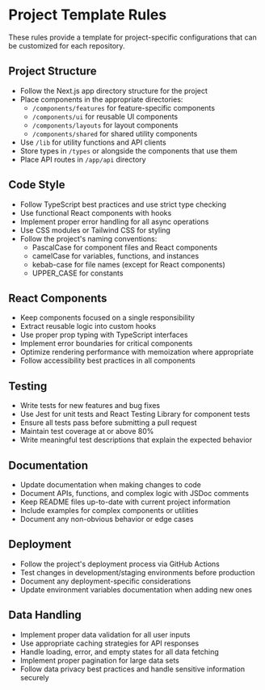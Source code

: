 # Project Template Rules

These rules provide a template for project-specific configurations that can be customized for each repository.

## Project Structure

- Follow the Next.js app directory structure for the project
- Place components in the appropriate directories:
  - `/components/features` for feature-specific components
  - `/components/ui` for reusable UI components
  - `/components/layouts` for layout components
  - `/components/shared` for shared utility components
- Use `/lib` for utility functions and API clients
- Store types in `/types` or alongside the components that use them
- Place API routes in `/app/api` directory

## Code Style

- Follow TypeScript best practices and use strict type checking
- Use functional React components with hooks
- Implement proper error handling for all async operations
- Use CSS modules or Tailwind CSS for styling
- Follow the project's naming conventions:
  - PascalCase for component files and React components
  - camelCase for variables, functions, and instances
  - kebab-case for file names (except for React components)
  - UPPER_CASE for constants

## React Components

- Keep components focused on a single responsibility
- Extract reusable logic into custom hooks
- Use proper prop typing with TypeScript interfaces
- Implement error boundaries for critical components
- Optimize rendering performance with memoization where appropriate
- Follow accessibility best practices in all components

## Testing

- Write tests for new features and bug fixes
- Use Jest for unit tests and React Testing Library for component tests
- Ensure all tests pass before submitting a pull request
- Maintain test coverage at or above 80%
- Write meaningful test descriptions that explain the expected behavior

## Documentation

- Update documentation when making changes to code
- Document APIs, functions, and complex logic with JSDoc comments
- Keep README files up-to-date with current project information
- Include examples for complex components or utilities
- Document any non-obvious behavior or edge cases

## Deployment

- Follow the project's deployment process via GitHub Actions
- Test changes in development/staging environments before production
- Document any deployment-specific considerations
- Update environment variables documentation when adding new ones

## Data Handling

- Implement proper data validation for all user inputs
- Use appropriate caching strategies for API responses
- Handle loading, error, and empty states for all data fetching
- Implement proper pagination for large data sets
- Follow data privacy best practices and handle sensitive information securely
